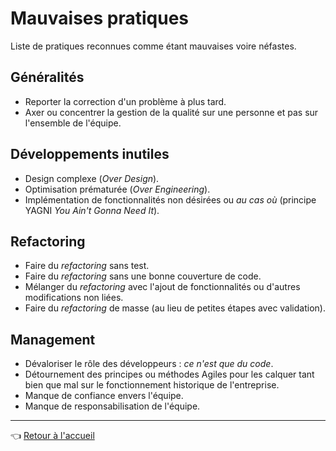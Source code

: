 # Mauvaises pratiques

Liste de pratiques reconnues comme étant mauvaises voire néfastes.

## Généralités

* Reporter la correction d'un problème à plus tard.
* Axer ou concentrer la gestion de la qualité sur une personne et pas sur l'ensemble de l'équipe.

## Développements inutiles

* Design complexe (_Over Design_).
* Optimisation prématurée (_Over Engineering_).
* Implémentation de fonctionnalités non désirées ou _au cas où_ (principe YAGNI _You Ain't Gonna Need It_).

## Refactoring

* Faire du _refactoring_ sans test.
* Faire du _refactoring_ sans une bonne couverture de code.
* Mélanger du _refactoring_ avec l'ajout de fonctionnalités ou d'autres modifications non liées.
* Faire du _refactoring_ de masse (au lieu de petites étapes avec validation).

## Management

* Dévaloriser le rôle des développeurs : _ce n'est que du code_.
* Détournement des principes ou méthodes Agiles pour les calquer tant bien que mal sur le fonctionnement historique de l'entreprise.
* Manque de confiance envers l'équipe.
* Manque de responsabilisation de l'équipe.

---
:point_left: [Retour à l'accueil](README.md)
